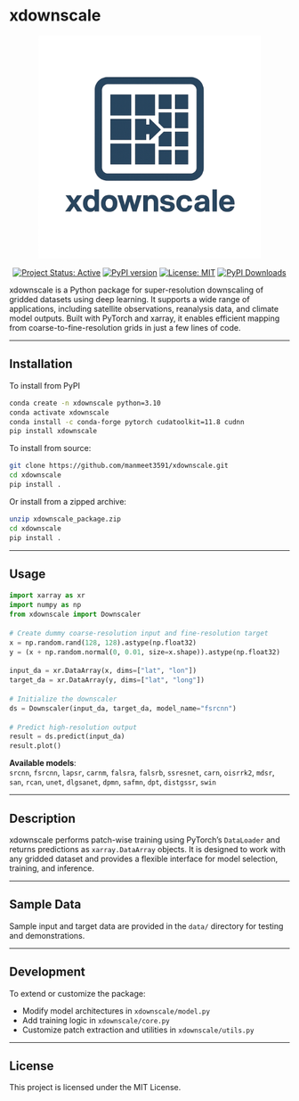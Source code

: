 # xdownscale
<p align="center"><img src="xdownscale.png" alt="xdownscale logo" width="400"/></p>

<p align="center">
  <a href="https://www.repostatus.org/#active"><img src="https://www.repostatus.org/badges/latest/active.svg" alt="Project Status: Active"></a>
  <a href="https://pypi.org/project/xdownscale/"><img src="https://badge.fury.io/py/xdownscale.svg" alt="PyPI version"></a>
  <!-- <a href="https://anaconda.org/conda-forge/solweig-gpu"><img src="https://anaconda.org/conda-forge/solweig-gpu/badges/version.svg" alt="Conda version"></a> -->
  <a href="https://opensource.org/licenses/MIT"><img src="https://img.shields.io/badge/License-MIT-yellow.svg" alt="License: MIT"></a>
  <a href="https://pepy.tech/project/xdownscale"><img src="https://pepy.tech/badge/xdownscale" alt="PyPI Downloads"></a>
</p>

xdownscale is a Python package for super-resolution downscaling of gridded datasets using deep learning. It supports a wide range of applications, including satellite observations, reanalysis data, and climate model outputs. Built with PyTorch and xarray, it enables efficient mapping from coarse-to-fine-resolution grids in just a few lines of code.

---

## Installation

To install from PyPI

```bash
conda create -n xdownscale python=3.10
conda activate xdownscale
conda install -c conda-forge pytorch cudatoolkit=11.8 cudnn
pip install xdownscale
```

To install from source:

```bash
git clone https://github.com/manmeet3591/xdownscale.git
cd xdownscale
pip install .
```

Or install from a zipped archive:

```bash
unzip xdownscale_package.zip
cd xdownscale
pip install .
```

---

## Usage

```python
import xarray as xr
import numpy as np
from xdownscale import Downscaler

# Create dummy coarse-resolution input and fine-resolution target
x = np.random.rand(128, 128).astype(np.float32)
y = (x + np.random.normal(0, 0.01, size=x.shape)).astype(np.float32)

input_da = xr.DataArray(x, dims=["lat", "lon"])
target_da = xr.DataArray(y, dims=["lat", "long"])

# Initialize the downscaler
ds = Downscaler(input_da, target_da, model_name="fsrcnn")

# Predict high-resolution output
result = ds.predict(input_da)
result.plot()
```

**Available models**:  
`srcnn`, `fsrcnn`, `lapsr`, `carnm`, `falsra`, `falsrb`, `ssresnet`, `carn`, `oisrrk2`, `mdsr`, `san`, `rcan`, `unet`, `dlgsanet`, `dpmn`, `safmn`, `dpt`, `distgssr`, `swin`

---

## Description

xdownscale performs patch-wise training using PyTorch’s `DataLoader` and returns predictions as `xarray.DataArray` objects. It is designed to work with any gridded dataset and provides a flexible interface for model selection, training, and inference.

---

## Sample Data

Sample input and target data are provided in the `data/` directory for testing and demonstrations.

---

## Development

To extend or customize the package:

- Modify model architectures in `xdownscale/model.py`
- Add training logic in `xdownscale/core.py`
- Customize patch extraction and utilities in `xdownscale/utils.py`

---

## License

This project is licensed under the MIT License.
